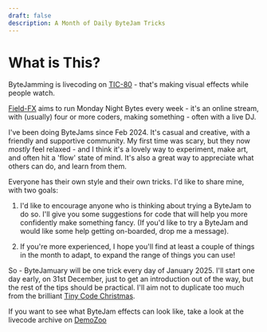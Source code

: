 ```yaml
---
draft: false
description: A Month of Daily ByteJam Tricks
---
```

# What is This?

ByteJamming is livecoding on [TIC-80](https://tic80.com/) - that's making visual effects while people watch.

[Field-FX](https://mastodon.social/@FieldFX@mastodon.online) aims to run Monday Night Bytes every week - it's an online stream, with (usually) four or more coders, making something - often with a live DJ.

I've been doing ByteJams since Feb 2024. It's casual and creative, with a friendly and supportive community. My first time was scary, but they now *mostly* feel relaxed - and I think it's a lovely way to experiment, make art, and often hit a 'flow' state of mind. It's also a great way to appreciate what others can do, and learn from them.

Everyone has their own style and their own tricks. I'd like to share mine, with two goals:

1) I'd like to encourage anyone who is thinking about trying a ByteJam to do so. I'll give you some suggestions for code that will help you more confidently make something fancy. (If you'd like to try a ByteJam and would like some help getting on-boarded, drop me a message).

2) If you're more experienced, I hope you'll find at least a couple of things in the month to adapt, to expand the range of things you can use!

So - ByteJamuary will be one trick every day of January 2025. I'll start one day early, on 31st December, just to get an introduction out of the way, but the rest of the tips should be practical. I'll aim not to duplicate too much from the brilliant [Tiny Code Christmas](https://tcc.lovebyte.party/).

If you want to see what ByteJam effects can look like, take a look at the livecode archive on [DemoZoo](https://livecode.demozoo.org/type/Byte_Jam.html#mc)